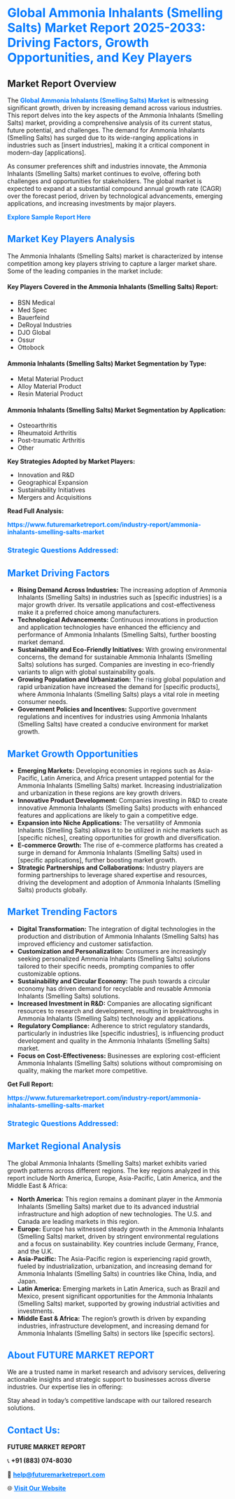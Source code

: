 <h1 style="color: #007BFF;">Global Ammonia Inhalants (Smelling Salts) Market Report 2025-2033: Driving Factors, Growth Opportunities, and Key Players</h1>

<section id="overview">
<h2>Market Report Overview</h2>
<p>The <a href="https://www.futuremarketreport.com/industry-report/ammonia-inhalants-smelling-salts-market" style="color: #007BFF; text-decoration: none;"><strong>Global Ammonia Inhalants (Smelling Salts) Market</strong></a> is witnessing significant growth, driven by increasing demand across various industries. This report delves into the key aspects of the Ammonia Inhalants (Smelling Salts) market, providing a comprehensive analysis of its current status, future potential, and challenges. The demand for Ammonia Inhalants (Smelling Salts) has surged due to its wide-ranging applications in industries such as [insert industries], making it a critical component in modern-day [applications].</p>
<p>As consumer preferences shift and industries innovate, the Ammonia Inhalants (Smelling Salts) market continues to evolve, offering both challenges and opportunities for stakeholders. The global market is expected to expand at a substantial compound annual growth rate (CAGR) over the forecast period, driven by technological advancements, emerging applications, and increasing investments by major players.</p>
</section>

<section id="overview">
<p><a href="https://www.futuremarketreport.com/request-sample/reportId=33759" style="color: #007BFF; text-decoration: none;"><strong>Explore Sample Report Here</strong></a></p>
</section>

<section id="key-players">
<h2 style="color: #007BFF;">Market Key Players Analysis</h2>
<p>The Ammonia Inhalants (Smelling Salts) market is characterized by intense competition among key players striving to capture a larger market share. Some of the leading companies in the market include:</p>
<h4>Key Players Covered in the Ammonia Inhalants (Smelling Salts) Report:</h4>
<ul><li>BSN Medical</li><li>Med Spec</li><li>Bauerfeind</li><li>DeRoyal Industries</li><li>DJO Global</li><li>Ossur</li><li>Ottobock</li></ul>
<h4>Ammonia Inhalants (Smelling Salts) Market Segmentation by Type:</h4>
<ul><li>Metal Material Product</li><li>Alloy Material Product</li><li>Resin Material Product</li></ul>

<h4>Ammonia Inhalants (Smelling Salts) Market Segmentation by Application:</h4>
<ul><li>Osteoarthritis</li><li>Rheumatoid Arthritis</li><li>Post-traumatic Arthritis</li><li>Other</li></ul>
<p><strong>Key Strategies Adopted by Market Players:</strong></p>
<ul>
<li>Innovation and R&D</li>
<li>Geographical Expansion</li>
<li>Sustainability Initiatives</li>
<li>Mergers and Acquisitions</li>
</ul>
</section>

<section>
<p><strong>Read Full Analysis: </strong></p><a href="https://www.futuremarketreport.com/industry-report/ammonia-inhalants-smelling-salts-market" style="color: #007BFF; text-decoration: none;"><strong>https://www.futuremarketreport.com/industry-report/ammonia-inhalants-smelling-salts-market</strong></a>
<h3 style="color: #007BFF;">Strategic Questions Addressed:</h3>
</section>

<section id="driving-factors">
<h2 style="color: #007BFF;">Market Driving Factors</h2>
<ul>
<li><strong>Rising Demand Across Industries:</strong> The increasing adoption of Ammonia Inhalants (Smelling Salts) in industries such as [specific industries] is a major growth driver. Its versatile applications and cost-effectiveness make it a preferred choice among manufacturers.</li>
<li><strong>Technological Advancements:</strong> Continuous innovations in production and application technologies have enhanced the efficiency and performance of Ammonia Inhalants (Smelling Salts), further boosting market demand.</li>
<li><strong>Sustainability and Eco-Friendly Initiatives:</strong> With growing environmental concerns, the demand for sustainable Ammonia Inhalants (Smelling Salts) solutions has surged. Companies are investing in eco-friendly variants to align with global sustainability goals.</li>
<li><strong>Growing Population and Urbanization:</strong> The rising global population and rapid urbanization have increased the demand for [specific products], where Ammonia Inhalants (Smelling Salts) plays a vital role in meeting consumer needs.</li>
<li><strong>Government Policies and Incentives:</strong> Supportive government regulations and incentives for industries using Ammonia Inhalants (Smelling Salts) have created a conducive environment for market growth.</li>
</ul>
</section>

<section id="growth-opportunities">
<h2 style="color: #007BFF;">Market Growth Opportunities</h2>
<ul>
<li><strong>Emerging Markets:</strong> Developing economies in regions such as Asia-Pacific, Latin America, and Africa present untapped potential for the Ammonia Inhalants (Smelling Salts) market. Increasing industrialization and urbanization in these regions are key growth drivers.</li>
<li><strong>Innovative Product Development:</strong> Companies investing in R&D to create innovative Ammonia Inhalants (Smelling Salts) products with enhanced features and applications are likely to gain a competitive edge.</li>
<li><strong>Expansion into Niche Applications:</strong> The versatility of Ammonia Inhalants (Smelling Salts) allows it to be utilized in niche markets such as [specific niches], creating opportunities for growth and diversification.</li>
<li><strong>E-commerce Growth:</strong> The rise of e-commerce platforms has created a surge in demand for Ammonia Inhalants (Smelling Salts) used in [specific applications], further boosting market growth.</li>
<li><strong>Strategic Partnerships and Collaborations:</strong> Industry players are forming partnerships to leverage shared expertise and resources, driving the development and adoption of Ammonia Inhalants (Smelling Salts) products globally.</li>
</ul>
</section>

<section id="trending-factors">
<h2 style="color: #007BFF;">Market Trending Factors</h2>
<ul>
<li><strong>Digital Transformation:</strong> The integration of digital technologies in the production and distribution of Ammonia Inhalants (Smelling Salts) has improved efficiency and customer satisfaction.</li>
<li><strong>Customization and Personalization:</strong> Consumers are increasingly seeking personalized Ammonia Inhalants (Smelling Salts) solutions tailored to their specific needs, prompting companies to offer customizable options.</li>
<li><strong>Sustainability and Circular Economy:</strong> The push towards a circular economy has driven demand for recyclable and reusable Ammonia Inhalants (Smelling Salts) solutions.</li>
<li><strong>Increased Investment in R&D:</strong> Companies are allocating significant resources to research and development, resulting in breakthroughs in Ammonia Inhalants (Smelling Salts) technology and applications.</li>
<li><strong>Regulatory Compliance:</strong> Adherence to strict regulatory standards, particularly in industries like [specific industries], is influencing product development and quality in the Ammonia Inhalants (Smelling Salts) market.</li>
<li><strong>Focus on Cost-Effectiveness:</strong> Businesses are exploring cost-efficient Ammonia Inhalants (Smelling Salts) solutions without compromising on quality, making the market more competitive.</li>
</ul>
</section>

<section>
<p><strong>Get Full Report: </strong></p><a href="https://www.futuremarketreport.com/industry-report/ammonia-inhalants-smelling-salts-market" style="color: #007BFF; text-decoration: none;"><strong>https://www.futuremarketreport.com/industry-report/ammonia-inhalants-smelling-salts-market</strong></a>
<h3 style="color: #007BFF;">Strategic Questions Addressed:</h3>
</section>


<section id="regional-analysis">
<h2 style="color: #007BFF;">Market Regional Analysis</h2>
<p>The global Ammonia Inhalants (Smelling Salts) market exhibits varied growth patterns across different regions. The key regions analyzed in this report include North America, Europe, Asia-Pacific, Latin America, and the Middle East & Africa:</p>
<ul>
<li><strong>North America:</strong> This region remains a dominant player in the Ammonia Inhalants (Smelling Salts) market due to its advanced industrial infrastructure and high adoption of new technologies. The U.S. and Canada are leading markets in this region.</li>
<li><strong>Europe:</strong> Europe has witnessed steady growth in the Ammonia Inhalants (Smelling Salts) market, driven by stringent environmental regulations and a focus on sustainability. Key countries include Germany, France, and the U.K.</li>
<li><strong>Asia-Pacific:</strong> The Asia-Pacific region is experiencing rapid growth, fueled by industrialization, urbanization, and increasing demand for Ammonia Inhalants (Smelling Salts) in countries like China, India, and Japan.</li>
<li><strong>Latin America:</strong> Emerging markets in Latin America, such as Brazil and Mexico, present significant opportunities for the Ammonia Inhalants (Smelling Salts) market, supported by growing industrial activities and investments.</li>
<li><strong>Middle East & Africa:</strong> The region’s growth is driven by expanding industries, infrastructure development, and increasing demand for Ammonia Inhalants (Smelling Salts) in sectors like [specific sectors].</li>
</ul>
</section>

<footer>
<h2 style="color: #007BFF;">About FUTURE MARKET REPORT</h2>
<p>We are a trusted name in market research and advisory services, delivering actionable insights and strategic support to businesses across diverse industries. Our expertise lies in offering:</p>

<p>Stay ahead in today’s competitive landscape with our tailored research solutions.</p>

<h2 style="color: #007BFF;">Contact Us:</h2>
<p><strong>FUTURE MARKET REPORT</strong></p>
<p>📞 <strong>+91 (883) 074-8030</strong></p>
<p>📧 <strong><a href="mailto:help@futuremarketreport.com" style="color: #007BFF;">help@futuremarketreport.com</a></strong></p>
<p>🌐 <strong><a href="https://www.futuremarketreport.com/" style="color: #007BFF;">Visit Our Website</a></strong></p>
</footer>